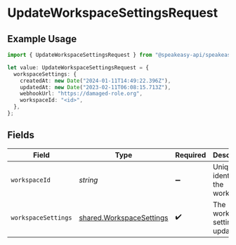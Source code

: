 # UpdateWorkspaceSettingsRequest

## Example Usage

```typescript
import { UpdateWorkspaceSettingsRequest } from "@speakeasy-api/speakeasy-client-sdk-typescript/sdk/models/operations";

let value: UpdateWorkspaceSettingsRequest = {
  workspaceSettings: {
    createdAt: new Date("2024-01-11T14:49:22.396Z"),
    updatedAt: new Date("2023-02-11T06:08:15.713Z"),
    webhookUrl: "https://damaged-role.org",
    workspaceId: "<id>",
  },
};
```

## Fields

| Field                                                                       | Type                                                                        | Required                                                                    | Description                                                                 |
| --------------------------------------------------------------------------- | --------------------------------------------------------------------------- | --------------------------------------------------------------------------- | --------------------------------------------------------------------------- |
| `workspaceId`                                                               | *string*                                                                    | :heavy_minus_sign:                                                          | Unique identifier of the workspace.                                         |
| `workspaceSettings`                                                         | [shared.WorkspaceSettings](../../../sdk/models/shared/workspacesettings.md) | :heavy_check_mark:                                                          | The workspace settings to update.                                           |